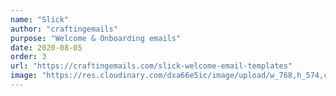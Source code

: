 ```yaml
---
name: "Slick"
author: "craftingemails"
purpose: "Welcome & Onboarding emails"
date: 2020-08-05
order: 3
url: "https://craftingemails.com/slick-welcome-email-templates"
image: "https://res.cloudinary.com/dxa66e5ic/image/upload/w_768,h_574,c_thumb,f_auto,q_auto:best/dpr_1.0/v1635689244/website/products/thumbnails/slick-welcome-thumbnails.jpg"
---
```

